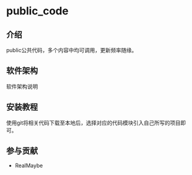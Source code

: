 # public_code

## 介绍

public公共代码，多个内容中均可调用，更新频率随缘。

## 软件架构

软件架构说明

## 安装教程

使用git将相关代码下载至本地后，选择对应的代码模块引入自己所写的项目即可。

## 参与贡献

- RealMaybe
